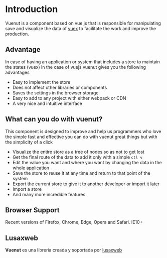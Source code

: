 
# Introduction

Vuenut is a component based on vue js that is responsible for manipulating save and visualize the data of [vuex](https://vuex.vuejs.org/en/) to facilitate the work and improve the production.

## Advantage

In case of having an application or system that includes a store to maintain the states (vuex) in the case of vuejs vuenut gives you the following advantages

- Easy to implement the store
- Does not affect other libraries or components
- Saves the settings in the browser storage
- Easy to add to any project with either webpack or CDN
- A very nice and intuitive interface

## What can you do with vuenut?

This component is designed to improve and help us programmers who love the simple fast and effective you can do with vuenut great things but with the simplicity of a click

- Visualize the entire store as a tree of nodes so as not to get lost
- Get the final route of the data to add it only with a simple `ctl v`
- Edit the value you want and where you want by changing the data in the whole application
- Save the store to reuse it at any time and return to that point of the system
- Export the current store to give it to another developer or import it later
- Import a store
- And many more incredible features


## Browser Support

Recent versions of Firefox, Chrome, Edge, Opera and Safari. IE10+

## Lusaxweb

**Vuenut** es una libreria creada y soportada por [lusaxweb](http://www.lusaxweb.com/)
